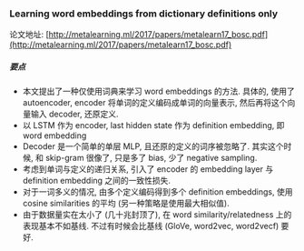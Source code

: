 ### Learning word embeddings from dictionary definitions only

论文地址: [http://metalearning.ml/2017/papers/metalearn17_bosc.pdf](http://metalearning.ml/2017/papers/metalearn17_bosc.pdf)

##### 要点

* 本文提出了一种仅使用词典来学习 word embeddings 的方法. 具体的, 使用了 autoencoder, encoder 将单词的定义编码成单词的向量表示, 然后再将这个向量输入 decoder, 还原定义.
* 以 LSTM 作为 encoder, last hidden state 作为 definition embedding, 即 word embedding
* Decoder 是一个简单的单层 MLP, 且还原的定义的词序被忽略了. 其实这个时候, 和 skip-gram 很像了, 只是多了 bias, 少了 negative sampling.
* 考虑到单词与定义的递归关系, 引入了 encoder 的 embedding layer 与 definition embedding 之间的一致性损失.
* 对于一词多义的情况, 由多个定义编码得到多个 definition embeddings, 使用 cosine similarities 的平均 (另一种策略是使用最大相似值).
* 由于数据量实在太小了 (几十兆封顶了), 在 word similarity/relatedness 上的表现基本不如基线. 不过有时候会比基线 (GloVe, word2vec, word2vecf) 要好.
